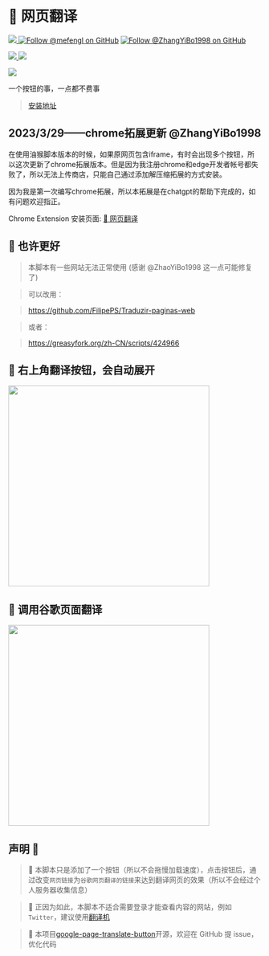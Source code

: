 # 🍓 网页翻译

<a href="https://github.com/mefengl/google-page-translate-button"> <img src="https://img.shields.io/github/stars/mefengl/google-page-translate-button?style=social"/> </a>
[![Follow @mefengl on GitHub](https://img.shields.io/github/followers/mefengl?label=Follow%20%40mefengl&style=social "GitHub")](https://github.com/mefengl)
[![Follow @ZhangYiBo1998 on GitHub](https://img.shields.io/github/followers/ZhangYiBo1998?label=Follow%20%40ZhangYiBo1998&style=social "GitHub")](https://github.com/ZhangYiBo1998)

<a href="https://greasyfork.org/zh-CN/scripts/452478/stats"> <img src="https://img.shields.io/greasyfork/dd/452478"/> </a>
<a href="https://greasyfork.org/zh-CN/scripts/452478/stats"> <img src="https://img.shields.io/greasyfork/dt/452478"/> </a>

<a href="https://opensource.org/licenses/MIT"> <img src="https://img.shields.io/greasyfork/l/420774?color=&label=License"/> </a>

一个按钮的事，一点都不费事

> [安装地址](https://greasyfork.org/zh-CN/scripts/452478)

## 2023/3/29——chrome拓展更新 @ZhangYiBo1998

在使用油猴脚本版本的时候，如果原网页包含iframe，有时会出现多个按钮，所以这次更新了chrome拓展版本。但是因为我注册chrome和edge开发者帐号都失败了，所以无法上传商店，只能自己通过添加解压缩拓展的方式安装。

因为我是第一次编写chrome拓展，所以本拓展是在chatgpt的帮助下完成的，如有问题欢迎指正。

Chrome Extension 安装页面: [🍓 网页翻译](https://chrome.google.com/webstore/detail/%F0%9F%8D%93-%E7%BD%91%E9%A1%B5%E7%BF%BB%E8%AF%91/kgjflbnfgjejlokhfiobjeaeeiciidic)

## 💨 也许更好

> 本脚本有一些网站无法正常使用 (感谢 @ZhaoYiBo1998 这一点可能修复了)

> 可以改用：

> https://github.com/FilipePS/Traduzir-paginas-web

> 或者：

> https://greasyfork.org/zh-CN/scripts/424966

## 🍙 右上角翻译按钮，会自动展开

<img src="https://greasyfork.org/rails/active_storage/blobs/redirect/eyJfcmFpbHMiOnsibWVzc2FnZSI6IkJBaHBBd2hrQVE9PSIsImV4cCI6bnVsbCwicHVyIjoiYmxvYl9pZCJ9fQ==--9dd2802cd93bd5bb7c6f30a4f46625c0e938c918/%E8%84%9A%E6%9C%AC-%E7%BF%BB%E8%AF%91%E5%89%8D.png?locale=zh-CN" width="400"/>

## 🍞 调用谷歌页面翻译

<img src="https://greasyfork.org/rails/active_storage/blobs/redirect/eyJfcmFpbHMiOnsibWVzc2FnZSI6IkJBaHBBd2xrQVE9PSIsImV4cCI6bnVsbCwicHVyIjoiYmxvYl9pZCJ9fQ==--55d4317d55ce80add9678ca08b772a2c9035b75d/%E8%84%9A%E6%9C%AC-%E7%BF%BB%E8%AF%91%E5%90%8E.png?locale=zh-CN" width="400"/>

## 声明 👀

> 🎈 本脚本只是添加了一个按钮（所以不会拖慢加载速度），点击按钮后，通过改变`网页链接`为`谷歌网页翻译的链接`来达到翻译网页的效果（所以不会经过个人服务器收集信息）

> 🥰 正因为如此，本脚本不适合需要登录才能查看内容的网站，例如`Twitter`，建议使用[翻译机](https://greasyfork.org/zh-CN/scripts/378277)

> 📝 本项目[google-page-translate-button](https://github.com/mefengl/google-page-translate-button)开源，欢迎在 GitHub 提 issue，优化代码
